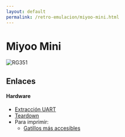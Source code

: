 ```yaml
---
layout: default
permalink: /retro-emulacion/miyoo-mini.html
---
```


# Miyoo Mini

![RG351](/images/pages/miyoo_mini/miyoo-mini.jpg)

## Enlaces

#### Hardware

* [Extracción UART](https://steward-fu.github.io/website/handheld/miyoo-mini/uart.htm)
* [Teardown](https://steward-fu.github.io/website/handheld/miyoo-mini/teardown_new.htm)
* Para imprimir:
    * [Gatillos más accesibles](https://www.thingiverse.com/thing:5398496)
